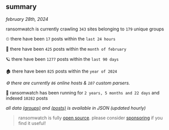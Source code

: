 
## summary
_february 28th, 2024_

ransomwatch is currently crawling `343` sites belonging to `179` unique groups

⏲ there have been `17` posts within the `last 24 hours`

🦈 there have been `425` posts within the `month of february`

🪐 there have been `1277` posts within the `last 90 days`

🏚 there have been `825` posts within the `year of 2024`

_⚙️ there are currently `86` online hosts & `107` custom parsers._

🦕 ransomwatch has been running for `2 years, 5 months and 22 days` and indexed `10282` posts

_all data  [(groups)](http://ransomwhat.telemetry.ltd/groups) and [(posts)](http://ransomwhat.telemetry.ltd/posts) is available in JSON (updated hourly)_

> ransomwatch is fully [open source](https://github.com/joshhighet/ransomwatch#ransomwatch--). please consider [sponsoring](https://github.com/sponsors/joshhighet) if you find it useful!
